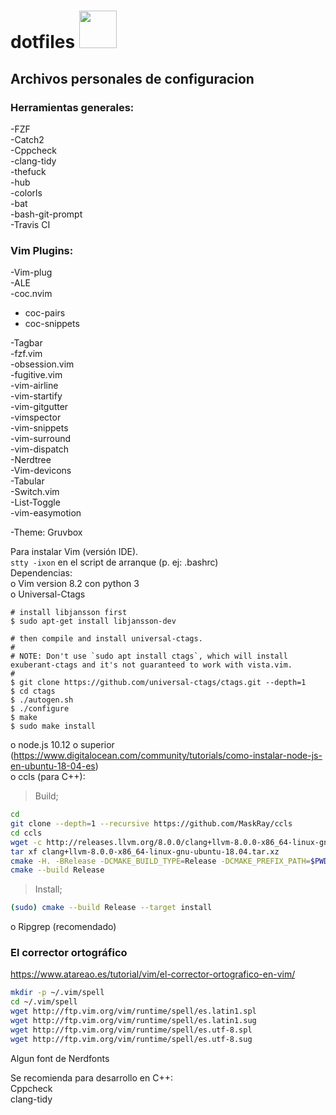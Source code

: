 # dotfiles <img src="https://media.giphy.com/media/du3J3cXyzhj75IOgvA/giphy.gif" width="60" height="60" />
## Archivos personales de configuracion
### Herramientas generales:
-FZF\
-Catch2\
-Cppcheck\
-clang-tidy\
-thefuck\
-hub\
-colorls\
-bat\
-bash-git-prompt\
-Travis CI
### Vim Plugins:
-Vim-plug\
-ALE\
-coc.nvim
 - coc-pairs
 - coc-snippets
 
-Tagbar\
-fzf.vim\
-obsession.vim\
-fugitive.vim\
-vim-airline\
-vim-startify\
-vim-gitgutter\
-vimspector\
-vim-snippets\
-vim-surround\
-vim-dispatch\
-Nerdtree\
-Vim-devicons\
-Tabular\
-Switch.vim\
-List-Toggle\
-vim-easymotion

-Theme: Gruvbox

Para instalar Vim (versión IDE).\
`stty -ixon` en el script de arranque (p. ej: .bashrc)\
Dependencias:\
o Vim version 8.2 con python 3\
o Universal-Ctags
```
# install libjansson first
$ sudo apt-get install libjansson-dev

# then compile and install universal-ctags.
#
# NOTE: Don't use `sudo apt install ctags`, which will install exuberant-ctags and it's not guaranteed to work with vista.vim.
#
$ git clone https://github.com/universal-ctags/ctags.git --depth=1
$ cd ctags
$ ./autogen.sh
$ ./configure
$ make
$ sudo make install
```
o node.js 10.12 o superior (https://www.digitalocean.com/community/tutorials/como-instalar-node-js-en-ubuntu-18-04-es) \
o ccls (para C++):
>Build;
 ```sh
 cd
 git clone --depth=1 --recursive https://github.com/MaskRay/ccls
 cd ccls
 wget -c http://releases.llvm.org/8.0.0/clang+llvm-8.0.0-x86_64-linux-gnu-ubuntu-18.04.tar.xz
 tar xf clang+llvm-8.0.0-x86_64-linux-gnu-ubuntu-18.04.tar.xz
 cmake -H. -BRelease -DCMAKE_BUILD_TYPE=Release -DCMAKE_PREFIX_PATH=$PWD/clang+llvm-8.0.0-x86_64-linux-gnu-ubuntu-18.04
 cmake --build Release
 ```
>Install;
 ```sh
 (sudo) cmake --build Release --target install
 ```
o Ripgrep (recomendado)

### El corrector ortográfico
https://www.atareao.es/tutorial/vim/el-corrector-ortografico-en-vim/
```sh
mkdir -p ~/.vim/spell
cd ~/.vim/spell
wget http://ftp.vim.org/vim/runtime/spell/es.latin1.spl
wget http://ftp.vim.org/vim/runtime/spell/es.latin1.sug
wget http://ftp.vim.org/vim/runtime/spell/es.utf-8.spl
wget http://ftp.vim.org/vim/runtime/spell/es.utf-8.sug
```

Algun font de Nerdfonts

Se recomienda para desarrollo en C++:\
Cppcheck\
clang-tidy
